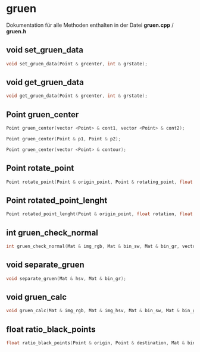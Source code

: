 # gruen

Dokumentation für alle Methoden enthalten in der Datei **gruen.cpp** / **gruen.h**

## void set_gruen_data

```cpp
void set_gruen_data(Point & grcenter, int & grstate);
```

## void get_gruen_data
```cpp
void get_gruen_data(Point & grcenter, int & grstate);
```

## Point gruen_center

```cpp
Point gruen_center(vector <Point> & cont1, vector <Point> & cont2);

Point gruen_center(Point & p1, Point & p2);

Point gruen_center(vector <Point> & contour);
```

## Point rotate_point
```cpp
Point rotate_point(Point & origin_point, Point & rotating_point, float rotation, float length_factor);
```

## Point rotated_point_lenght
```cpp
Point rotated_point_lenght(Point & origin_point, float rotation, float length);
```

## int gruen_check_normal
```cpp
int gruen_check_normal(Mat & img_rgb, Mat & bin_sw, Mat & bin_gr, vector<Point> & contour);
```

## void separate_gruen
```cpp
void separate_gruen(Mat & hsv, Mat & bin_gr);
```

## void gruen_calc
```cpp
void gruen_calc(Mat & img_rgb, Mat & img_hsv, Mat & bin_sw, Mat & bin_gr);
```

## float ratio_black_points
```cpp
float ratio_black_points(Point & origin, Point & destination, Mat & bin_sw, Mat & bin_gr, Mat & img_rgb);
```

